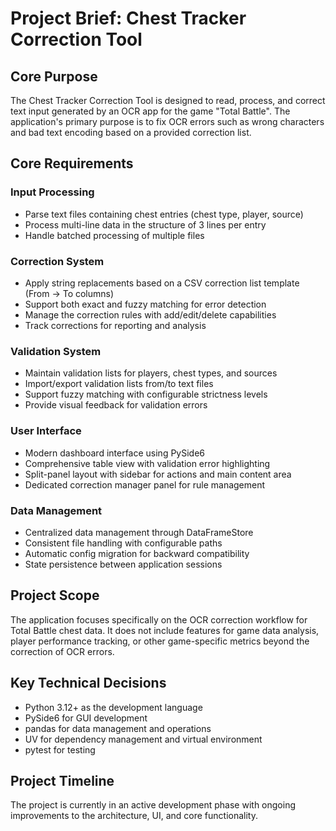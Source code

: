 # Project Brief: Chest Tracker Correction Tool

## Core Purpose
The Chest Tracker Correction Tool is designed to read, process, and correct text input generated by an OCR app for the game "Total Battle". The application's primary purpose is to fix OCR errors such as wrong characters and bad text encoding based on a provided correction list.

## Core Requirements

### Input Processing
- Parse text files containing chest entries (chest type, player, source)
- Process multi-line data in the structure of 3 lines per entry
- Handle batched processing of multiple files

### Correction System
- Apply string replacements based on a CSV correction list template (From → To columns)
- Support both exact and fuzzy matching for error detection
- Manage the correction rules with add/edit/delete capabilities
- Track corrections for reporting and analysis

### Validation System
- Maintain validation lists for players, chest types, and sources
- Import/export validation lists from/to text files
- Support fuzzy matching with configurable strictness levels
- Provide visual feedback for validation errors

### User Interface
- Modern dashboard interface using PySide6
- Comprehensive table view with validation error highlighting
- Split-panel layout with sidebar for actions and main content area
- Dedicated correction manager panel for rule management

### Data Management
- Centralized data management through DataFrameStore
- Consistent file handling with configurable paths
- Automatic config migration for backward compatibility
- State persistence between application sessions

## Project Scope
The application focuses specifically on the OCR correction workflow for Total Battle chest data. It does not include features for game data analysis, player performance tracking, or other game-specific metrics beyond the correction of OCR errors.

## Key Technical Decisions
- Python 3.12+ as the development language
- PySide6 for GUI development
- pandas for data management and operations
- UV for dependency management and virtual environment
- pytest for testing

## Project Timeline
The project is currently in an active development phase with ongoing improvements to the architecture, UI, and core functionality. 
